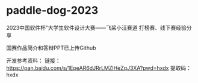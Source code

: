 # paddle-dog-2023
 2023中国软件杯”大学生软件设计大赛——飞桨小汪赛道 打榜赛、线下赛经验分享

国赛作品简介和答辩PPT已上传Github

开发参考资料：
链接：https://pan.baidu.com/s/1EpeAR6dJRrLMZlHeZqJ3XA?pwd=hxdx 
提取码：hxdx
